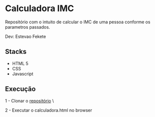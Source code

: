 # Calculadora IMC

Repositório com o intuito de calcular o IMC de uma pessoa conforme os parametros passados.

Dev: Estevao Fekete

## Stacks

- HTML 5
- CSS
- Javascript

## Execução

1 - Clonar o [repositório](https://github.com/ejfekete/IMC_Calculator) \

2 - Executar o calculadora.html no browser
